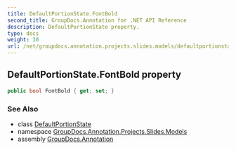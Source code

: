 ```yaml
---
title: DefaultPortionState.FontBold
second_title: GroupDocs.Annotation for .NET API Reference
description: DefaultPortionState property. 
type: docs
weight: 30
url: /net/groupdocs.annotation.projects.slides.models/defaultportionstate/fontbold/
---
```

## DefaultPortionState.FontBold property

```csharp
public bool FontBold { get; set; }
```

### See Also

* class [DefaultPortionState](../)
* namespace [GroupDocs.Annotation.Projects.Slides.Models](../../defaultportionstate/)
* assembly [GroupDocs.Annotation](../../../)


